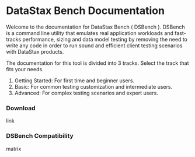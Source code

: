 # DataStax Bench Documentation

Welcome to the documentation for DataStax Bench ( DSBench ). DSBench is a command line utility that emulates real application workloads
and fast-tracks performance, sizing and data model testing by removing the need to write any code in order to
run sound and efficient client testing scenarios with DataStax products.

The documentation for this tool is divided into 3 tracks. Select the track that fits your needs.

1. Getting Started: For first time and beginner users.
2. Basic: For common testing customization and intermediate users.
3. Advanced: For complex testing scenarios and expert users.


### Download

link


### DSBench Compatibility

matrix